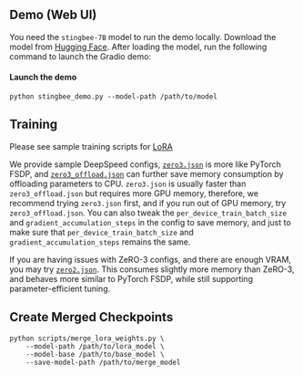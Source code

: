 ## Demo (Web UI)

You need the `stingbee-7B` model to run the demo locally. Download the model from [Hugging Face](https://huggingface.co/Divs1159/stingbee-7b). After loading the model, run the following command to launch the Gradio demo:


#### Launch the demo
```Shell
python stingbee_demo.py --model-path /path/to/model 
```

## Training

Please see sample training scripts for [LoRA](https://github.com/Divs1159/STING-BEE/blob/main/scripts/finetune_lora.sh)

We provide sample DeepSpeed configs, [`zero3.json`](https://github.com/haotian-liu/LLaVA/blob/main/scripts/zero3.json) is more like PyTorch FSDP, 
and [`zero3_offload.json`](https://github.com/haotian-liu/LLaVA/blob/main/scripts/zero3_offload.json) can further save memory consumption by offloading parameters to CPU. `zero3.json` is 
usually faster than `zero3_offload.json` but requires more GPU memory, therefore, we recommend trying `zero3.json` first, and if you run out of GPU memory, try `zero3_offload.json`. 
You can also tweak the `per_device_train_batch_size` and `gradient_accumulation_steps` in the config to save memory, and just to make sure 
that `per_device_train_batch_size` and `gradient_accumulation_steps` remains the same.

If you are having issues with ZeRO-3 configs, and there are enough VRAM, you may try [`zero2.json`](https://github.com/haotian-liu/LLaVA/blob/main/scripts/zero2.json). This consumes slightly more memory than ZeRO-3, and behaves more similar to PyTorch FSDP, while still supporting parameter-efficient tuning.

## Create Merged Checkpoints

```Shell
python scripts/merge_lora_weights.py \
    --model-path /path/to/lora_model \
    --model-base /path/to/base_model \
    --save-model-path /path/to/merge_model
```
